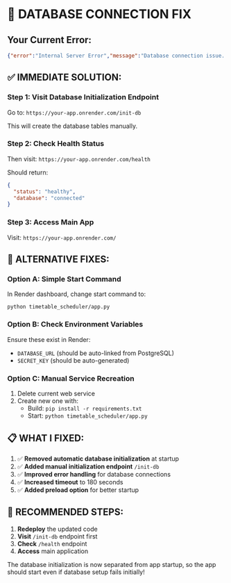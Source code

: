 # 🚨 DATABASE CONNECTION FIX

## Your Current Error:
```json
{"error":"Internal Server Error","message":"Database connection issue. Please check /health endpoint.","timestamp":"2025-10-10T13:46:34.942635"}
```

## ✅ **IMMEDIATE SOLUTION:**

### Step 1: Visit Database Initialization Endpoint
Go to: `https://your-app.onrender.com/init-db`

This will create the database tables manually.

### Step 2: Check Health Status  
Then visit: `https://your-app.onrender.com/health`

Should return:
```json
{
  "status": "healthy",
  "database": "connected"
}
```

### Step 3: Access Main App
Visit: `https://your-app.onrender.com/`

## 🔧 **ALTERNATIVE FIXES:**

### Option A: Simple Start Command
In Render dashboard, change start command to:
```
python timetable_scheduler/app.py
```

### Option B: Check Environment Variables
Ensure these exist in Render:
- `DATABASE_URL` (should be auto-linked from PostgreSQL)
- `SECRET_KEY` (should be auto-generated)

### Option C: Manual Service Recreation
1. Delete current web service
2. Create new one with:
   - Build: `pip install -r requirements.txt`  
   - Start: `python timetable_scheduler/app.py`

## 📋 **WHAT I FIXED:**

1. ✅ **Removed automatic database initialization** at startup
2. ✅ **Added manual initialization endpoint** `/init-db`
3. ✅ **Improved error handling** for database connections
4. ✅ **Increased timeout** to 180 seconds
5. ✅ **Added preload option** for better startup

## 🚀 **RECOMMENDED STEPS:**

1. **Redeploy** the updated code
2. **Visit** `/init-db` endpoint first
3. **Check** `/health` endpoint  
4. **Access** main application

The database initialization is now separated from app startup, so the app should start even if database setup fails initially!